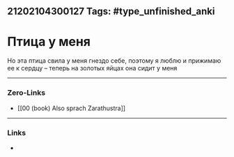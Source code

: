 21202104300127
Tags: #type_unfinished_anki
---
# Птица у меня

Но эта птица свила у меня гнездо себе, поэтому я люблю и прижимаю ее к сердцу – теперь на золотых яйцах она сидит у меня

---
### Zero-Links
- [[00 (book) Also sprach Zarathustra]]
---
### Links
-
